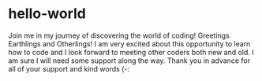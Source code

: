 # hello-world
Join me in my journey of discovering the world of coding!
Greetings Earthlings and Otherlings! I am very excited about this opportunity to learn how to code and I look forward to meeting other coders both new and old. I am sure I will need some support along the way. Thank you in advance for all of your support and kind words (-:
